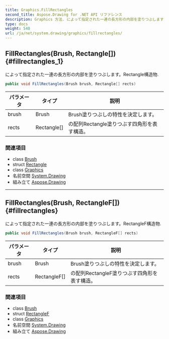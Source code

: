 ```yaml
---
title: Graphics.FillRectangles
second_title: Aspose.Drawing for .NET API リファレンス
description: Graphics 方法. によって指定された一連の長方形の内部を塗りつぶしますRectangle構造物.
type: docs
weight: 540
url: /ja/net/system.drawing/graphics/fillrectangles/
---
```

## FillRectangles(Brush, Rectangle[]) {#fillrectangles_1}

によって指定された一連の長方形の内部を塗りつぶします。Rectangle構造物.

```csharp
public void FillRectangles(Brush brush, Rectangle[] rects)
```

| パラメータ | タイプ | 説明 |
| --- | --- | --- |
| brush | Brush | Brush塗りつぶしの特性を決定します。 |
| rects | Rectangle[] | の配列Rectangle塗りつぶす四角形を表す構造。 |

### 関連項目

* class [Brush](../../brush/)
* struct [Rectangle](../../rectangle/)
* class [Graphics](../)
* 名前空間 [System.Drawing](../../graphics/)
* 組み立て [Aspose.Drawing](../../../)

---

## FillRectangles(Brush, RectangleF[]) {#fillrectangles}

によって指定された一連の長方形の内部を塗りつぶします。RectangleF構造物.

```csharp
public void FillRectangles(Brush brush, RectangleF[] rects)
```

| パラメータ | タイプ | 説明 |
| --- | --- | --- |
| brush | Brush | Brush塗りつぶしの特性を決定します。 |
| rects | RectangleF[] | の配列RectangleF塗りつぶす四角形を表す構造。 |

### 関連項目

* class [Brush](../../brush/)
* struct [RectangleF](../../rectanglef/)
* class [Graphics](../)
* 名前空間 [System.Drawing](../../graphics/)
* 組み立て [Aspose.Drawing](../../../)


